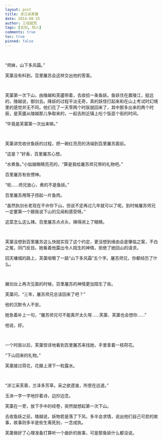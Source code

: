 ```yaml
---
layout: post
title: 涉江采芙蓉
date: 2014-08-25
author: 三径就荒
tags: [古剑, 同人]
comments: true
toc: true
pinned: false
---
```

 <br/>

“师妹，山下多风霜。”

芙蕖没有料到，百里屠苏会这样交出他的答案。

 <br/>

芙蕖第一次下山，由陵越和芙靥带着，去收拾一条鱼妖。鱼妖住在嘉陵江，挺远的，陵越说，御剑去。降妖的过程平淡无奇，真的妖怪打起来和在山上考试时幻境里的感觉并无不同。他们花了一天零两个时辰就回来了，其中那多出来的两个时辰，是芙靥从陵越那儿争取来的，一起去附近镇上吃个饭逛个街的时间。

“毕竟是芙蕖第一次出来嘛。”

 <br/>

芙蕖讲完收伏鱼妖的过程，把一碗红亮亮的汤端到百里屠苏面前。

“这是？”好香，百里屠苏心想。

“水煮鱼。”小姑娘眼睛亮亮的，“算是我给屠苏师兄带的礼物吧。”

百里屠苏有些愣神。

“呃……师兄放心，煮的不是鱼妖。”

百里屠苏用筷子捞起一片鱼肉。

“虽然执剑长老现在不许你下山，但说不定再过几年就可以了呢。到时候屠苏师兄一定要第一个跟我说下山的见闻和感受呀。”

这菜怎么这么辣。百里屠苏点点头，辣得闭上了眼睛。

 <br/>

芙蕖没想到百里屠苏这么快就实现了这个约定，更没想到缘由会是肇临之案，不白之冤，同门反目。她看着他露出令人陌生的神情，拒绝了她回山的请求。

回天墉城的路上，芙蕖咀嚼了一路“山下多风霜”五个字。屠苏师兄，你都经历了什么。

 <br/>

展剑台上再次见面的时候，百里屠苏的神情更加陌生了些。

芙蕖问，“三年，屠苏师兄总该回来了吧？”

他的沉默令人不安。

她急着补上一句，“屠苏师兄可不能离开太久呀……芙蕖、芙蕖也会想你……”

他说，好。

 <br/>

一个时辰以后，芙蕖惊讶地看到百里屠苏来找她，手里拿着一枝荷花。

“下山回来的礼物。”

芙蕖接过荷花，花瓣上滑下一粒露水。

 <br/>

“涉江采芙蓉，兰泽多芳草。采之欲遗谁，所思在远道。”

玉泱一字一字地抄着诗，边抄边念。

芙蕖在一旁，放下手中的经卷，突然就想起第一次下山。

去收鱼妖之前，陵越说，妖物若是落了下风，多半会求情，说出他们自己可悲的故事，故事则多半是些生离死别，一念成执。

芙蕖做好了心理准备打算听一个曲折的故事，可是那鱼妖什么都没说。
 
 <br/>
